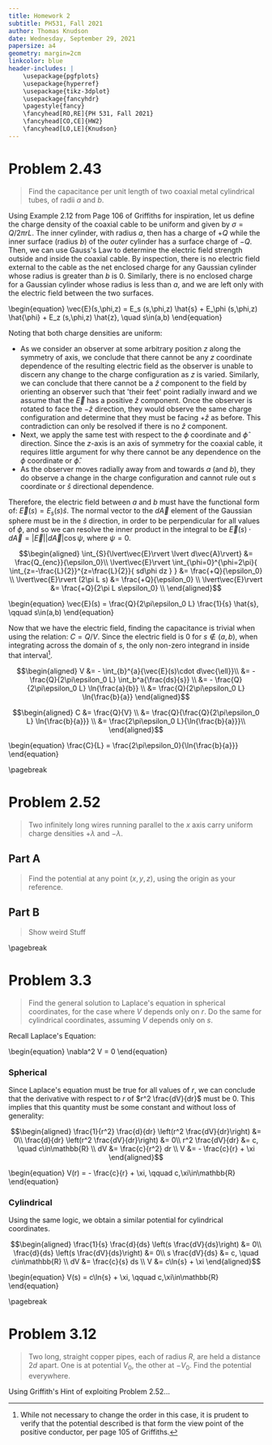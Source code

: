 ```yaml
---
title: Homework 2
subtitle: PH531, Fall 2021
author: Thomas Knudson
date: Wednesday, September 29, 2021
papersize: a4
geometry: margin=2cm
linkcolor: blue
header-includes: |
    \usepackage{pgfplots}
    \usepackage{hyperref}
    \usepackage{tikz-3dplot}
    \usepackage{fancyhdr}
    \pagestyle{fancy}
    \fancyhead[RO,RE]{PH 531, Fall 2021}
    \fancyhead[CO,CE]{HW2}
    \fancyhead[LO,LE]{Knudson}
---
```


# Problem 2.43

> Find the capacitance per unit length of two coaxial metal cylindrical tubes, of radii $a$ and $b$.

Using Example 2.12 from Page 106 of Griffiths for inspiration, let us define the charge density of the coaxial cable to be uniform and given by $\sigma = Q/2\pi rL$. The inner cylinder, with radius $a$, then has a charge of $+Q$ while the inner surface (radius $b$) of the *outer* cylinder has a surface charge of $-Q$. Then, we can use Gauss's Law to determine the electric field strength outside and inside the coaxial cable. By inspection, there is no electric field external to the cable as the net enclosed charge for any Gaussian cylinder whose radius is greater than $b$ is $0$. Similarly, there is no enclosed charge for a Gaussian cylinder whose radius is less than $a$, and we are left only with the electric field between the two surfaces.

\begin{equation}
\vec{E}(s,\phi,z) = E_s (s,\phi,z) \hat{s} + E_\phi (s,\phi,z) \hat{\phi} + E_z (s,\phi,z) \hat{z}, \quad s\in(a,b)
\end{equation}

Noting that both charge densities are uniform:

- As we consider an observer at some arbitrary position $z$ along the symmetry of axis, we conclude that there cannot be any $z$ coordinate dependence of the resulting electric field as the observer is unable to discern any change to the charge configuration as $z$ is varied. Similarly, we can conclude that there cannot be a $\hat{z}$ component to the field by orienting an observer such that 'their feet' point radially inward and we assume that the $\vec{E}$ has a positive $\hat{z}$ component. Once the observer is rotated to face the $-\hat{z}$ direction, they would observe the same charge configuration and determine that they must be facing $+\hat{z}$ as before. This contradiction can only be resolved if there is no $\hat{z}$ component.
- Next, we apply the same test with respect to the $\phi$ coordinate and $\hat{\phi}$ direction. Since the $z$-axis is an axis of symmetry for the coaxial cable, it requires little argument for why there cannot be any dependence on the $\phi$ coordinate or $\hat{\phi}$.
- As the observer moves radially away from and towards $a$ (and $b$), they do observe a change in the charge configuration and cannot rule out $s$ coordinate or $\hat{s}$ directional dependence.

Therefore, the electric field between $a$ and $b$ must have the functional form of: $\vec{E}(s) = E_s(s)\hat{s}$. The normal vector to the $d\vec{A}$ element of the Gaussian sphere must be in the $\hat{s}$ direction, in order to be perpendicular for all values of $\phi$, and so we can resolve the inner product in the integral to be $\vec{E}(s)\cdot d\vec{A} = \lvert\vec{E}\rvert \lvert d\vec{A}\rvert \cos{\psi}$, where $\psi=0$.

$$\begin{aligned}
\int_{S}{\lvert\vec{E}\rvert \lvert d\vec{A}\rvert} &= \frac{Q_{enc}}{\epsilon_0}\\
\lvert\vec{E}\rvert \int_{\phi=0}^{\phi=2\pi}{ \int_{z=-\frac{L}{2}}^{z=\frac{L}{2}}{ sd\phi dz } } &= \frac{+Q}{\epsilon_0} \\
\lvert\vec{E}\rvert (2\pi L s) &= \frac{+Q}{\epsilon_0} \\
\lvert\vec{E}\rvert &= \frac{+Q}{2\pi L s\epsilon_0} \\
\end{aligned}$$

\begin{equation}
\vec{E}(s) = \frac{Q}{2\pi\epsilon_0 L} \frac{1}{s} \hat{s}, \qquad s\in(a,b)
\end{equation}

Now that we have the electric field, finding the capacitance is trivial when using the relation: $C=Q/V$. Since the electric field is $0$ for $s\notin(a,b)$, when integrating across the domain of $s$, the only non-zero integrand in inside that interval[^1].

$$\begin{aligned}
V &= - \int_{b}^{a}{\vec{E}(s)\cdot d\vec{\ell}}\\
&= - \frac{Q}{2\pi\epsilon_0 L} \int_b^a{\frac{ds}{s}} \\
&= - \frac{Q}{2\pi\epsilon_0 L} \ln{\frac{a}{b}} \\
&= \frac{Q}{2\pi\epsilon_0 L} \ln{\frac{b}{a}}
\end{aligned}$$

[^1]: While not necessary to change the order in this case, it is prudent to verify that the potential described is that form the view point of the positive conductor, per page 105 of Griffiths.

$$\begin{aligned}
C &= \frac{Q}{V} \\
&= \frac{Q}{\frac{Q}{2\pi\epsilon_0 L} \ln{\frac{b}{a}}} \\
&= \frac{2\pi\epsilon_0 L}{\ln{\frac{b}{a}}}\\
\end{aligned}$$

\begin{equation}
\frac{C}{L} = \frac{2\pi\epsilon_0}{\ln{\frac{b}{a}}}
\end{equation}

\pagebreak

# Problem 2.52

> Two infinitely long wires running parallel to the $x$ axis carry uniform charge densities $+\lambda$ and $-\lambda$.

## Part A

> Find the potential at any point $(x,y,z)$, using the origin as your reference.

## Part B

> Show weird Stuff

\pagebreak

# Problem 3.3

> Find the general solution to Laplace's equation in spherical coordinates, for the case where $V$ depends only on $r$. Do the same for cylindrical coordinates, assuming $V$ depends only on $s$.

Recall Laplace's Equation:

\begin{equation}
\nabla^2 V = 0
\end{equation}

### Spherical

Since Laplace's equation must be true for all values of $r$, we can conclude that the derivative with respect to $r$ of $r^2 \frac{dV}{dr}$ must be 0. This implies that this quantity must be some constant and without loss of generality:

$$\begin{aligned}
\frac{1}{r^2} \frac{d}{dr} \left(r^2 \frac{dV}{dr}\right) &= 0\\
\frac{d}{dr} \left(r^2 \frac{dV}{dr}\right) &= 0\\
r^2 \frac{dV}{dr} &= c, \quad c\in\mathbb{R} \\
dV &= \frac{c}{r^2} dr \\
V &= - \frac{c}{r} + \xi
\end{aligned}$$

\begin{equation}
V(r) = - \frac{c}{r} + \xi, \qquad c,\xi\in\mathbb{R}
\end{equation}

### Cylindrical

Using the same logic, we obtain a similar potential for cylindrical coordinates.

$$\begin{aligned}
\frac{1}{s} \frac{d}{ds} \left(s \frac{dV}{ds}\right) &= 0\\
\frac{d}{ds} \left(s \frac{dV}{ds}\right) &= 0\\
s \frac{dV}{ds} &= c, \quad c\in\mathbb{R} \\
dV &= \frac{c}{s} ds \\
V &= c\ln{s} + \xi
\end{aligned}$$

\begin{equation}
V(s) = c\ln{s} + \xi, \qquad c,\xi\in\mathbb{R}
\end{equation}

\pagebreak

# Problem 3.12

> Two long, straight copper pipes, each of radius $R$, are held a distance $2d$ apart. One is at potential $V_0$, the other at $-V_0$. Find the potential everywhere.

Using Griffith's Hint of exploiting Problem 2.52...
